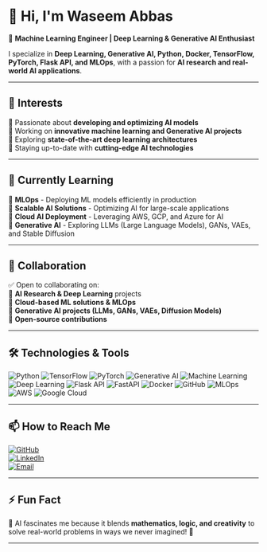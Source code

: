 # 👋 Hi, I'm Waseem Abbas  

🚀 **Machine Learning Engineer | Deep Learning & Generative AI Enthusiast**  

I specialize in **Deep Learning, Generative AI, Python, Docker, TensorFlow, PyTorch, Flask API, and MLOps**, with a passion for **AI research and real-world AI applications**.  

---

## 👀 **Interests**  
🔹 Passionate about **developing and optimizing AI models**  
🔹 Working on **innovative machine learning and Generative AI projects**  
🔹 Exploring **state-of-the-art deep learning architectures**  
🔹 Staying up-to-date with **cutting-edge AI technologies**  

---

## 🌱 **Currently Learning**  
📌 **MLOps** - Deploying ML models efficiently in production  
📌 **Scalable AI Solutions** - Optimizing AI for large-scale applications  
📌 **Cloud AI Deployment** - Leveraging AWS, GCP, and Azure for AI  
📌 **Generative AI** - Exploring LLMs (Large Language Models), GANs, VAEs, and Stable Diffusion  

---

## 💞️ **Collaboration**  
✅ Open to collaborating on:  
🔹 **AI Research & Deep Learning** projects  
🔹 **Cloud-based ML solutions & MLOps**  
🔹 **Generative AI projects (LLMs, GANs, VAEs, Diffusion Models)**  
🔹 **Open-source contributions**  

---

## 🛠️ **Technologies & Tools**  

![Python](https://img.shields.io/badge/Language-Python-blue?style=for-the-badge&logo=python)  ![TensorFlow](https://img.shields.io/badge/Library-TensorFlow-orange?style=for-the-badge&logo=tensorflow)  ![PyTorch](https://img.shields.io/badge/Library-PyTorch-red?style=for-the-badge&logo=pytorch)  ![Generative AI](https://img.shields.io/badge/AI-Generative%20AI-purple?style=for-the-badge&logo=ai)  ![Machine Learning](https://img.shields.io/badge/AI-Machine%20Learning-yellow?style=for-the-badge&logo=ai)  
![Deep Learning](https://img.shields.io/badge/AI-Deep%20Learning-blueviolet?style=for-the-badge&logo=deep-learning)  ![Flask API](https://img.shields.io/badge/Framework-Flask-black?style=for-the-badge&logo=flask)  ![FastAPI](https://img.shields.io/badge/Framework-FastAPI-green?style=for-the-badge&logo=fastapi)  ![Docker](https://img.shields.io/badge/Tool-Docker-blue?style=for-the-badge&logo=docker) ![GitHub](https://img.shields.io/badge/Platform-GitHub-black?style=for-the-badge&logo=github)  ![MLOps](https://img.shields.io/badge/Tool-MLOps-green?style=for-the-badge&logo=mlops)  ![AWS](https://img.shields.io/badge/Cloud-AWS-orange?style=for-the-badge&logo=amazon-aws) ![Google Cloud](https://img.shields.io/badge/Cloud-Google%20Cloud-blue?style=for-the-badge&logo=google-cloud)  

---

## 📫 **How to Reach Me**  

[![GitHub](https://img.shields.io/badge/GitHub-WaseemAbbas7070-black?style=for-the-badge&logo=github)](https://github.com/waseemabbas7070)  
[![LinkedIn](https://img.shields.io/badge/LinkedIn-Waseem%20Abbas-blue?style=for-the-badge&logo=linkedin)](https://www.linkedin.com/in/waseem-abbas-3317b729b)  
[![Email](https://img.shields.io/badge/Email-maharwaseem0070%40gmail.com-red?style=for-the-badge&logo=gmail)](mailto:maharwaseem0070@gmail.com)  

---

## ⚡ **Fun Fact**  
🎯 AI fascinates me because it blends **mathematics, logic, and creativity** to solve real-world problems in ways we never imagined! 🚀  

---

<!---
waseemabbas7070/waseemabbas7070 is a ✨ special ✨ repository because its `README.md` (this file) appears on your GitHub profile.
You can click the Preview link to take a look at your changes.
--->  
